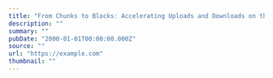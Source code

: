 ```yaml
---
title: "From Chunks to Blocks: Accelerating Uploads and Downloads on the Hub"
description: ""
summary: ""
pubDate: "2000-01-01T00:00:00.000Z"
source: ""
url: "https://example.com"
thumbnail: ""
---
```


